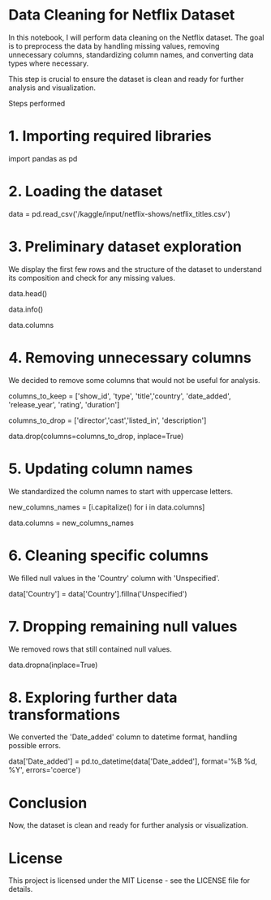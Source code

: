 # Data Cleaning for Netflix Dataset
In this notebook, I will perform data cleaning on the Netflix dataset. The goal is to preprocess the data by handling missing values, removing unnecessary columns, standardizing column names, and converting data types where necessary.

This step is crucial to ensure the dataset is clean and ready for further analysis and visualization.

Steps performed
# 1. Importing required libraries
import pandas as pd

# 2. Loading the dataset
data = pd.read_csv('/kaggle/input/netflix-shows/netflix_titles.csv')

# 3. Preliminary dataset exploration
We display the first few rows and the structure of the dataset to understand its composition and check for any missing values.

data.head()

data.info()

data.columns

# 4. Removing unnecessary columns
We decided to remove some columns that would not be useful for analysis.

columns_to_keep = ['show_id', 'type', 'title','country', 'date_added', 'release_year', 'rating', 'duration']

columns_to_drop = ['director','cast','listed_in', 'description']

data.drop(columns=columns_to_drop, inplace=True)

# 5. Updating column names
We standardized the column names to start with uppercase letters.

new_columns_names = [i.capitalize() for i in data.columns]

data.columns = new_columns_names

# 6. Cleaning specific columns
We filled null values in the 'Country' column with 'Unspecified'.

data['Country'] = data['Country'].fillna('Unspecified')

# 7. Dropping remaining null values
We removed rows that still contained null values.

data.dropna(inplace=True)

# 8. Exploring further data transformations
We converted the 'Date_added' column to datetime format, handling possible errors.

data['Date_added'] = pd.to_datetime(data['Date_added'], format='%B %d, %Y', errors='coerce')

# Conclusion
Now, the dataset is clean and ready for further analysis or visualization.

# License
This project is licensed under the MIT License - see the LICENSE file for details.

